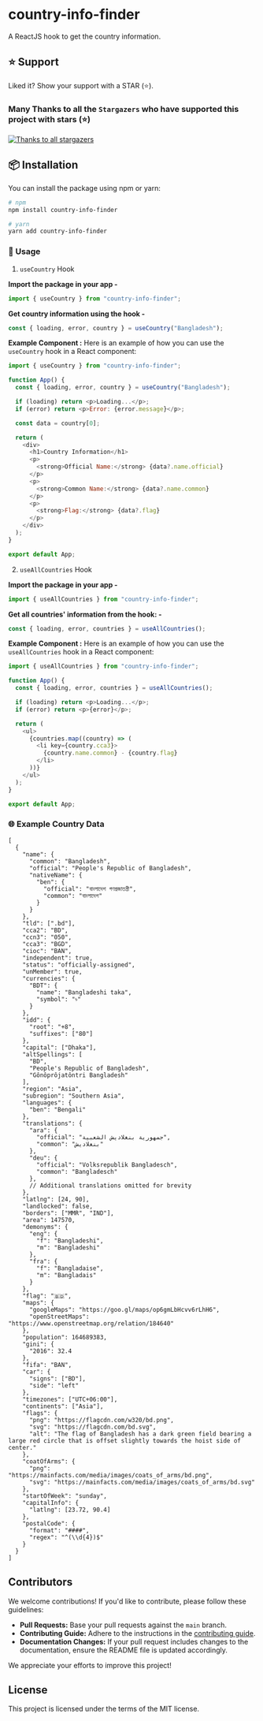 # country-info-finder

A ReactJS hook to get the country information.

## ⭐ Support

Liked it? Show your support with a STAR (⭐).

### Many Thanks to all the `Stargazers` who have supported this project with stars (⭐)

[![Thanks to all stargazers](https://git-lister.onrender.com/api/stars/razumolla/country-info-finder?limit=15)](https://github.com/razumolla/country-info-finder/stargazers)

## 📦 Installation

You can install the package using npm or yarn:

```bash
# npm
npm install country-info-finder

# yarn
yarn add country-info-finder
```

### 🚀 Usage

1. `useCountry` Hook

**Import the package in your app -**

```js
import { useCountry } from "country-info-finder";
```

**Get country information using the hook -**

```js
const { loading, error, country } = useCountry("Bangladesh");
```

**Example Component :** Here is an example of how you can use the `useCountry` hook in a React component:

```js
import { useCountry } from "country-info-finder";

function App() {
  const { loading, error, country } = useCountry("Bangladesh");

  if (loading) return <p>Loading...</p>;
  if (error) return <p>Error: {error.message}</p>;

  const data = country[0];

  return (
    <div>
      <h1>Country Information</h1>
      <p>
        <strong>Official Name:</strong> {data?.name.official}
      </p>
      <p>
        <strong>Common Name:</strong> {data?.name.common}
      </p>
      <p>
        <strong>Flag:</strong> {data?.flag}
      </p>
    </div>
  );
}

export default App;
```

2. `useAllCountries` Hook

**Import the package in your app -**

```js
import { useAllCountries } from "country-info-finder";
```

**Get all countries' information from the hook: -**

```js
const { loading, error, countries } = useAllCountries();
```

**Example Component :** Here is an example of how you can use the `useAllCountries` hook in a React component:

```js
import { useAllCountries } from "country-info-finder";

function App() {
  const { loading, error, countries } = useAllCountries();

  if (loading) return <p>Loading...</p>;
  if (error) return <p>{error}</p>;

  return (
    <ul>
      {countries.map((country) => (
        <li key={country.cca3}>
          {country.name.common} - {country.flag}
        </li>
      ))}
    </ul>
  );
}

export default App;
```

### 🌐 Example Country Data

```josn
[
  {
    "name": {
      "common": "Bangladesh",
      "official": "People's Republic of Bangladesh",
      "nativeName": {
        "ben": {
          "official": "বাংলাদেশ গণপ্রজাতন্ত্রী",
          "common": "বাংলাদেশ"
        }
      }
    },
    "tld": [".bd"],
    "cca2": "BD",
    "ccn3": "050",
    "cca3": "BGD",
    "cioc": "BAN",
    "independent": true,
    "status": "officially-assigned",
    "unMember": true,
    "currencies": {
      "BDT": {
        "name": "Bangladeshi taka",
        "symbol": "৳"
      }
    },
    "idd": {
      "root": "+8",
      "suffixes": ["80"]
    },
    "capital": ["Dhaka"],
    "altSpellings": [
      "BD",
      "People's Republic of Bangladesh",
      "Gônôprôjatôntri Bangladesh"
    ],
    "region": "Asia",
    "subregion": "Southern Asia",
    "languages": {
      "ben": "Bengali"
    },
    "translations": {
      "ara": {
        "official": "جمهورية بنغلاديش الشعبية",
        "common": "بنغلاديش"
      },
      "deu": {
        "official": "Volksrepublik Bangladesch",
        "common": "Bangladesch"
      },
      // Additional translations omitted for brevity
    },
    "latlng": [24, 90],
    "landlocked": false,
    "borders": ["MMR", "IND"],
    "area": 147570,
    "demonyms": {
      "eng": {
        "f": "Bangladeshi",
        "m": "Bangladeshi"
      },
      "fra": {
        "f": "Bangladaise",
        "m": "Bangladais"
      }
    },
    "flag": "🇧🇩",
    "maps": {
      "googleMaps": "https://goo.gl/maps/op6gmLbHcvv6rLhH6",
      "openStreetMaps": "https://www.openstreetmap.org/relation/184640"
    },
    "population": 164689383,
    "gini": {
      "2016": 32.4
    },
    "fifa": "BAN",
    "car": {
      "signs": ["BD"],
      "side": "left"
    },
    "timezones": ["UTC+06:00"],
    "continents": ["Asia"],
    "flags": {
      "png": "https://flagcdn.com/w320/bd.png",
      "svg": "https://flagcdn.com/bd.svg",
      "alt": "The flag of Bangladesh has a dark green field bearing a large red circle that is offset slightly towards the hoist side of center."
    },
    "coatOfArms": {
      "png": "https://mainfacts.com/media/images/coats_of_arms/bd.png",
      "svg": "https://mainfacts.com/media/images/coats_of_arms/bd.svg"
    },
    "startOfWeek": "sunday",
    "capitalInfo": {
      "latlng": [23.72, 90.4]
    },
    "postalCode": {
      "format": "####",
      "regex": "^(\\d{4})$"
    }
  }
]

```

## Contributors

We welcome contributions! If you'd like to contribute, please follow these guidelines:

- **Pull Requests:** Base your pull requests against the `main` branch.
- **Contributing Guide:** Adhere to the instructions in the [contributing guide](CONTRIBUTING.md).
- **Documentation Changes:** If your pull request includes changes to the documentation, ensure the README file is updated accordingly.

We appreciate your efforts to improve this project!

## License

This project is licensed under the terms of the MIT license.
